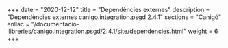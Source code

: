 +++
date        = "2020-12-12"
title       = "Dependències externes"
description = "Dependències externes canigo.integration.psgd 2.4.1"
sections    = "Canigó"
enllac		= "/documentacio-llibreries/canigo.integration.psgd/2.4.1/site/dependencies.html"
weight		= 6
+++
